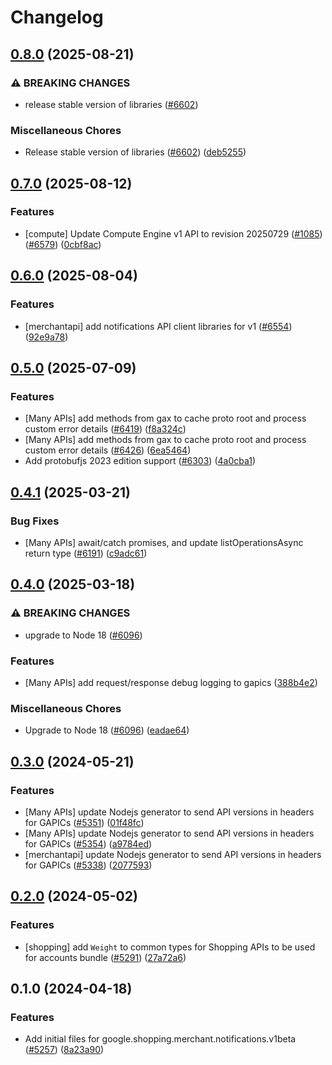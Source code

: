 # Changelog

## [0.8.0](https://github.com/googleapis/google-cloud-node/compare/notifications-v0.7.0...notifications-v0.8.0) (2025-08-21)


### ⚠ BREAKING CHANGES

* release stable version of libraries ([#6602](https://github.com/googleapis/google-cloud-node/issues/6602))

### Miscellaneous Chores

* Release stable version of libraries ([#6602](https://github.com/googleapis/google-cloud-node/issues/6602)) ([deb5255](https://github.com/googleapis/google-cloud-node/commit/deb5255541602defd05896fc0093adca05f30440))

## [0.7.0](https://github.com/googleapis/google-cloud-node/compare/notifications-v0.6.0...notifications-v0.7.0) (2025-08-12)


### Features

* [compute] Update Compute Engine v1 API to revision 20250729 ([#1085](https://github.com/googleapis/google-cloud-node/issues/1085)) ([#6579](https://github.com/googleapis/google-cloud-node/issues/6579)) ([0cbf8ac](https://github.com/googleapis/google-cloud-node/commit/0cbf8ac3e6697d92428f21010beb1c776e5e86fd))

## [0.6.0](https://github.com/googleapis/google-cloud-node/compare/notifications-v0.5.0...notifications-v0.6.0) (2025-08-04)


### Features

* [merchantapi] add notifications API client libraries for v1 ([#6554](https://github.com/googleapis/google-cloud-node/issues/6554)) ([92e9a78](https://github.com/googleapis/google-cloud-node/commit/92e9a783579873f4c92ec2f643143515dfa16fe7))

## [0.5.0](https://github.com/googleapis/google-cloud-node/compare/notifications-v0.4.1...notifications-v0.5.0) (2025-07-09)


### Features

* [Many APIs] add methods from gax to cache proto root and process custom error details ([#6419](https://github.com/googleapis/google-cloud-node/issues/6419)) ([f8a324c](https://github.com/googleapis/google-cloud-node/commit/f8a324ca5c3bc0f730e4ed67d9407c44f2414936))
* [Many APIs] add methods from gax to cache proto root and process custom error details ([#6426](https://github.com/googleapis/google-cloud-node/issues/6426)) ([6ea5464](https://github.com/googleapis/google-cloud-node/commit/6ea54642532d9797ea87d7cd01c9fac77f9eb035))
* Add protobufjs 2023 edition support ([#6303](https://github.com/googleapis/google-cloud-node/issues/6303)) ([4a0cba1](https://github.com/googleapis/google-cloud-node/commit/4a0cba1e41a9aeb9c15ad31487ef013c8277cfef))

## [0.4.1](https://github.com/googleapis/google-cloud-node/compare/notifications-v0.4.0...notifications-v0.4.1) (2025-03-21)


### Bug Fixes

* [Many APIs] await/catch promises, and update listOperationsAsync return type ([#6191](https://github.com/googleapis/google-cloud-node/issues/6191)) ([c9adc61](https://github.com/googleapis/google-cloud-node/commit/c9adc6150ad09630854554c2ed7e558fb3e04315))

## [0.4.0](https://github.com/googleapis/google-cloud-node/compare/notifications-v0.3.0...notifications-v0.4.0) (2025-03-18)


### ⚠ BREAKING CHANGES

* upgrade to Node 18 ([#6096](https://github.com/googleapis/google-cloud-node/issues/6096))

### Features

* [Many APIs] add request/response debug logging to gapics ([388b4e2](https://github.com/googleapis/google-cloud-node/commit/388b4e20329b7f6fc0dd061dddff573c45104213))


### Miscellaneous Chores

* Upgrade to Node 18 ([#6096](https://github.com/googleapis/google-cloud-node/issues/6096)) ([eadae64](https://github.com/googleapis/google-cloud-node/commit/eadae64d54e07aa2c65097ea52e65008d4e87436))

## [0.3.0](https://github.com/googleapis/google-cloud-node/compare/notifications-v0.2.0...notifications-v0.3.0) (2024-05-21)


### Features

* [Many APIs] update Nodejs generator to send API versions in headers for GAPICs ([#5351](https://github.com/googleapis/google-cloud-node/issues/5351)) ([01f48fc](https://github.com/googleapis/google-cloud-node/commit/01f48fce63ec4ddf801d59ee2b8c0db9f6fb8372))
* [Many APIs] update Nodejs generator to send API versions in headers for GAPICs ([#5354](https://github.com/googleapis/google-cloud-node/issues/5354)) ([a9784ed](https://github.com/googleapis/google-cloud-node/commit/a9784ed3db6ee96d171762308bbbcd57390b6866))
* [merchantapi] update Nodejs generator to send API versions in headers for GAPICs ([#5338](https://github.com/googleapis/google-cloud-node/issues/5338)) ([2077593](https://github.com/googleapis/google-cloud-node/commit/20775936d379fc4a1d9afbabdb58b1940f2ab260))

## [0.2.0](https://github.com/googleapis/google-cloud-node/compare/notifications-v0.1.0...notifications-v0.2.0) (2024-05-02)


### Features

* [shopping] add `Weight` to common types for Shopping APIs to be used for accounts bundle ([#5291](https://github.com/googleapis/google-cloud-node/issues/5291)) ([27a72a6](https://github.com/googleapis/google-cloud-node/commit/27a72a6d16079ff025b4a9ac702c6d1bffd017ce))

## 0.1.0 (2024-04-18)


### Features

* Add initial files for google.shopping.merchant.notifications.v1beta ([#5257](https://github.com/googleapis/google-cloud-node/issues/5257)) ([8a23a90](https://github.com/googleapis/google-cloud-node/commit/8a23a9076bf72d2f38fae0199735772aa650c57b))
